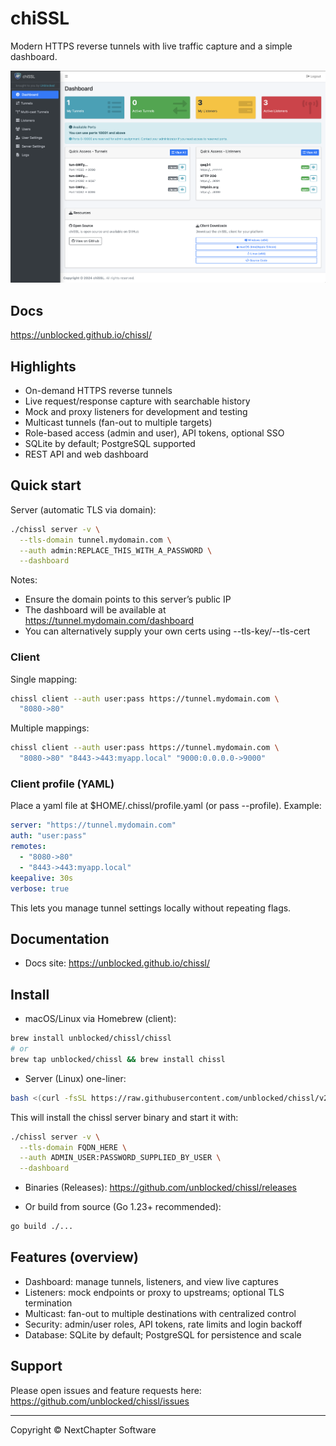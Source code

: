 # chiSSL

Modern HTTPS reverse tunnels with live traffic capture and a simple dashboard.

![Dashboard Overview](docs/assets/screenshots/dashboard-main.png)

## Docs
https://unblocked.github.io/chissl/

## Highlights
- On-demand HTTPS reverse tunnels
- Live request/response capture with searchable history
- Mock and proxy listeners for development and testing
- Multicast tunnels (fan-out to multiple targets)
- Role-based access (admin and user), API tokens, optional SSO
- SQLite by default; PostgreSQL supported
- REST API and web dashboard

## Quick start

Server (automatic TLS via domain):

```bash
./chissl server -v \
  --tls-domain tunnel.mydomain.com \
  --auth admin:REPLACE_THIS_WITH_A_PASSWORD \
  --dashboard
```

Notes:
- Ensure the domain points to this server’s public IP
- The dashboard will be available at https://tunnel.mydomain.com/dashboard
- You can alternatively supply your own certs using --tls-key/--tls-cert

### Client
Single mapping:
```bash
chissl client --auth user:pass https://tunnel.mydomain.com \
  "8080->80"
```
Multiple mappings:
```bash
chissl client --auth user:pass https://tunnel.mydomain.com \
  "8080->80" "8443->443:myapp.local" "9000:0.0.0.0->9000"
```

### Client profile (YAML)
Place a yaml file at $HOME/.chissl/profile.yaml (or pass --profile). Example:
```yaml
server: "https://tunnel.mydomain.com"
auth: "user:pass"
remotes:
  - "8080->80"
  - "8443->443:myapp.local"
keepalive: 30s
verbose: true
```
This lets you manage tunnel settings locally without repeating flags.

## Documentation
- Docs site: https://unblocked.github.io/chissl/

## Install
- macOS/Linux via Homebrew (client):
```bash
brew install unblocked/chissl/chissl
# or
brew tap unblocked/chissl && brew install chissl
```

- Server (Linux) one-liner:

```bash
bash <(curl -fsSL https://raw.githubusercontent.com/unblocked/chissl/v2.0/server_installer.sh) FQDN_HERE [port] [admin_password]
```

This will install the chissl server binary and start it with:

```bash
./chissl server -v \
  --tls-domain FQDN_HERE \
  --auth ADMIN_USER:PASSWORD_SUPPLIED_BY_USER \
  --dashboard
```

- Binaries (Releases):
  https://github.com/unblocked/chissl/releases

- Or build from source (Go 1.23+ recommended):

```bash
go build ./...
```

## Features (overview)
- Dashboard: manage tunnels, listeners, and view live captures
- Listeners: mock endpoints or proxy to upstreams; optional TLS termination
- Multicast: fan-out to multiple destinations with centralized control
- Security: admin/user roles, API tokens, rate limits and login backoff
- Database: SQLite by default; PostgreSQL for persistence and scale

## Support
Please open issues and feature requests here: https://github.com/unblocked/chissl/issues

---

Copyright © NextChapter Software
